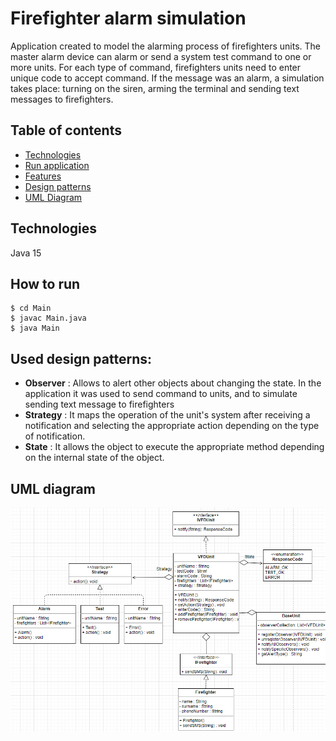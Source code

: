 # Firefighter alarm simulation
Application created to model the alarming process of firefighters units. The master alarm device can alarm or send a system test command to one or more units. For each type of command, firefighters units need to enter unique code to accept command. If the message was an alarm, a simulation takes place: turning on the siren, arming the terminal and sending text messages to firefighters.

## Table of contents
* [Technologies](#technologies)
* [Run application](#how-to-run)
* [Features](#features)
* [Design patterns](#used-design-patterns)
* [UML Diagram](#uml-diagram)

## Technologies
Java 15

## How to run
```
$ cd Main
$ javac Main.java
$ java Main
```

## Used design patterns:
- **Observer** : Allows to alert other objects about changing the state. In the application it was used to send command to units, and to simulate sending text message to firefighters
- **Strategy** : It maps the operation of the unit's system after receiving a notification and selecting the appropriate action depending on the type of notification.
- **State** : It allows the object to execute the appropriate method depending on the internal state of the object.

## UML diagram
![123](./UML_Diagram.png)